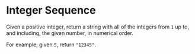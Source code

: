 # Integer Sequence

Given a positive integer, return a string with all of the integers from `1` up to, and including, the given number, in numerical order.

For example, given `5`, return `"12345"`.